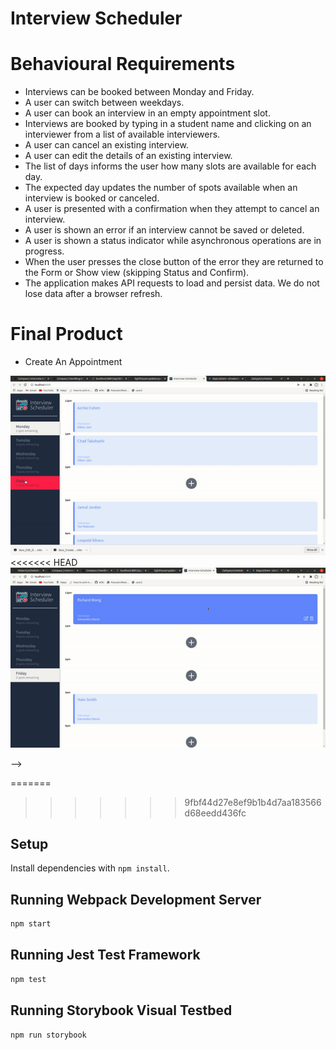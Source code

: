 # Interview Scheduler

# Behavioural Requirements
  * Interviews can be booked between Monday and Friday.
  * A user can switch between weekdays.
  * A user can book an interview in an empty appointment slot.
  * Interviews are booked by typing in a student name and clicking on an interviewer from a list of available interviewers.
  * A user can cancel an existing interview.
  * A user can edit the details of an existing interview.
  * The list of days informs the user how many slots are available for each day.
  * The expected day updates the number of spots available when an interview is booked or canceled.
  * A user is presented with a confirmation when they attempt to cancel an interview.
  * A user is shown an error if an interview cannot be saved or deleted.
  * A user is shown a status indicator while asynchronous operations are in progress.
  * When the user presses the close button of the error they are returned to the Form or Show view (skipping Status and Confirm).
  * The application makes API requests to load and persist data. We do not lose data after a browser refresh.

# Final Product
  * Create An Appointment 


!["Create An Appointment"](https://github.com/ZakiyaA/schedule/blob/master/docs/ezgif.com-gif-maker.gif)
<<<<<<< HEAD
!["Screenshot of Desktop Design "](https://github.com/ZakiyaA/schedule/blob/master/docs/Save_Delete_Error.gif) 
<!-- !["Gif of the tweeter page"](https://github.com/ZakiyaA/tweeter/blob/master/docs/Tweeter.gif) --> -->
=======
<!-- !["Screenshot of Desktop Design "](https://github.com/ZakiyaA/schedule/blob/master/docs/Save_Delete_Error.gif)
!["Gif of the tweeter page"](https://github.com/ZakiyaA/tweeter/blob/master/docs/Tweeter.gif) -->
>>>>>>> 9fbf44d27e8ef9b1b4d7aa183566d68eedd436fc



## Setup

Install dependencies with `npm install`.

## Running Webpack Development Server

```sh
npm start
```

## Running Jest Test Framework

```sh
npm test
```

## Running Storybook Visual Testbed

```sh
npm run storybook
```
